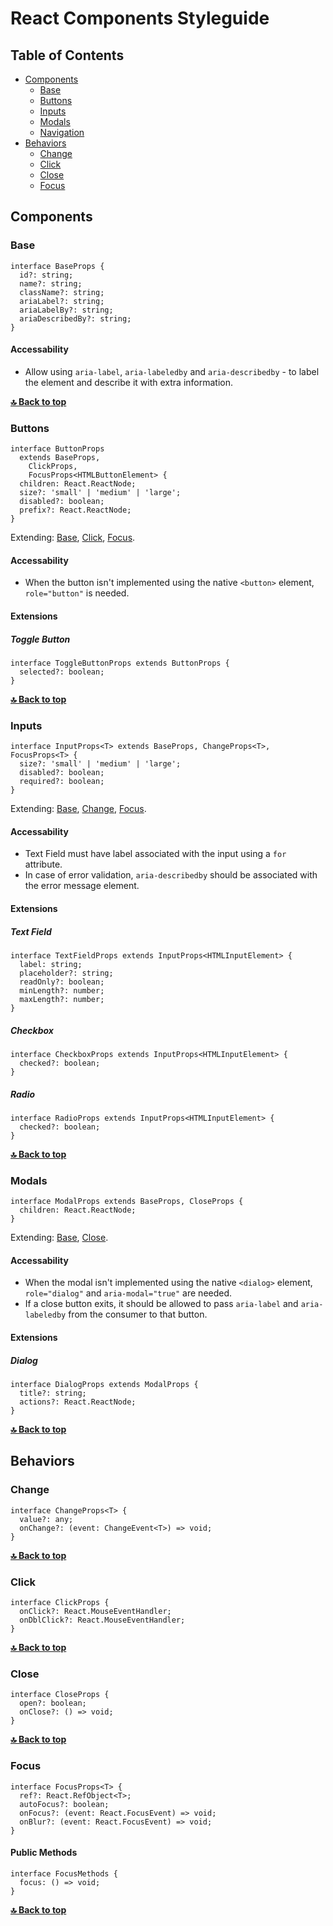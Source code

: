 # React Components Styleguide

## Table of Contents

- [Components](#components)
  - [Base](#base)
  - [Buttons](#buttons)
  - [Inputs](#inputs)
  - [Modals](#modals)
  - [Navigation](#navigation)
- [Behaviors](#behaviors)
  - [Change](#change)
  - [Click](#click)
  - [Close](#close)
  - [Focus](#focus)

## Components

### Base

```tsx
interface BaseProps {
  id?: string;
  name?: string;
  className?: string;
  ariaLabel?: string;
  ariaLabelBy?: string;
  ariaDescribedBy?: string;
}
```

#### Accessability

- Allow using `aria-label`, `aria-labeledby` and `aria-describedby` - to label the element and describe it with extra information.

**[🔝 Back to top](#table-of-contents)**

### Buttons

```tsx
interface ButtonProps
  extends BaseProps,
    ClickProps,
    FocusProps<HTMLButtonElement> {
  children: React.ReactNode;
  size?: 'small' | 'medium' | 'large';
  disabled?: boolean;
  prefix?: React.ReactNode;
}
```

Extending: [Base](#base), [Click](#click), [Focus](#focus).

#### Accessability

- When the button isn't implemented using the native `<button>` element, `role="button"` is needed.

#### Extensions

##### Toggle Button

```tsx
interface ToggleButtonProps extends ButtonProps {
  selected?: boolean;
}
```

**[🔝 Back to top](#table-of-contents)**

### Inputs

```tsx
interface InputProps<T> extends BaseProps, ChangeProps<T>, FocusProps<T> {
  size?: 'small' | 'medium' | 'large';
  disabled?: boolean;
  required?: boolean;
}
```

Extending: [Base](#base), [Change](#change), [Focus](#focus).

#### Accessability

- Text Field must have label associated with the input using a `for` attribute.
- In case of error validation, `aria-describedby` should be associated with the error message element.

#### Extensions

##### Text Field

```tsx
interface TextFieldProps extends InputProps<HTMLInputElement> {
  label: string;
  placeholder?: string;
  readOnly?: boolean;
  minLength?: number;
  maxLength?: number;
}
```

##### Checkbox

```tsx
interface CheckboxProps extends InputProps<HTMLInputElement> {
  checked?: boolean;
}
```

##### Radio

```tsx
interface RadioProps extends InputProps<HTMLInputElement> {
  checked?: boolean;
}
```

**[🔝 Back to top](#table-of-contents)**

### Modals

```tsx
interface ModalProps extends BaseProps, CloseProps {
  children: React.ReactNode;
}
```

Extending: [Base](#base), [Close](#close).

#### Accessability

- When the modal isn't implemented using the native `<dialog>` element, `role="dialog"` and `aria-modal="true"` are needed.
- If a close button exits, it should be allowed to pass `aria-label` and `aria-labeledby` from the consumer to that button.

#### Extensions

##### Dialog

```tsx
interface DialogProps extends ModalProps {
  title?: string;
  actions?: React.ReactNode;
}
```

**[🔝 Back to top](#table-of-contents)**

## Behaviors

### Change

```tsx
interface ChangeProps<T> {
  value?: any;
  onChange?: (event: ChangeEvent<T>) => void;
}
```

**[🔝 Back to top](#table-of-contents)**

### Click

```tsx
interface ClickProps {
  onClick?: React.MouseEventHandler;
  onDblClick?: React.MouseEventHandler;
}
```

**[🔝 Back to top](#table-of-contents)**

### Close

```tsx
interface CloseProps {
  open?: boolean;
  onClose?: () => void;
}
```

**[🔝 Back to top](#table-of-contents)**

### Focus

```tsx
interface FocusProps<T> {
  ref?: React.RefObject<T>;
  autoFocus?: boolean;
  onFocus?: (event: React.FocusEvent) => void;
  onBlur?: (event: React.FocusEvent) => void;
}
```

#### Public Methods

```tsx
interface FocusMethods {
  focus: () => void;
}
```

**[🔝 Back to top](#table-of-contents)**
